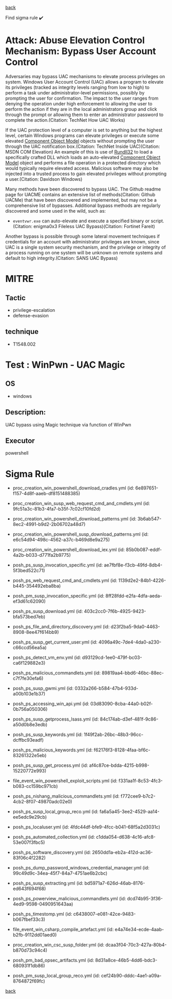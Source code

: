 
[back](../index.md)

Find sigma rule :heavy_check_mark: 

# Attack: Abuse Elevation Control Mechanism: Bypass User Account Control 

Adversaries may bypass UAC mechanisms to elevate process privileges on system. Windows User Account Control (UAC) allows a program to elevate its privileges (tracked as integrity levels ranging from low to high) to perform a task under administrator-level permissions, possibly by prompting the user for confirmation. The impact to the user ranges from denying the operation under high enforcement to allowing the user to perform the action if they are in the local administrators group and click through the prompt or allowing them to enter an administrator password to complete the action.(Citation: TechNet How UAC Works)

If the UAC protection level of a computer is set to anything but the highest level, certain Windows programs can elevate privileges or execute some elevated [Component Object Model](https://attack.mitre.org/techniques/T1559/001) objects without prompting the user through the UAC notification box.(Citation: TechNet Inside UAC)(Citation: MSDN COM Elevation) An example of this is use of [Rundll32](https://attack.mitre.org/techniques/T1218/011) to load a specifically crafted DLL which loads an auto-elevated [Component Object Model](https://attack.mitre.org/techniques/T1559/001) object and performs a file operation in a protected directory which would typically require elevated access. Malicious software may also be injected into a trusted process to gain elevated privileges without prompting a user.(Citation: Davidson Windows)

Many methods have been discovered to bypass UAC. The Github readme page for UACME contains an extensive list of methods(Citation: Github UACMe) that have been discovered and implemented, but may not be a comprehensive list of bypasses. Additional bypass methods are regularly discovered and some used in the wild, such as:

* <code>eventvwr.exe</code> can auto-elevate and execute a specified binary or script.(Citation: enigma0x3 Fileless UAC Bypass)(Citation: Fortinet Fareit)

Another bypass is possible through some lateral movement techniques if credentials for an account with administrator privileges are known, since UAC is a single system security mechanism, and the privilege or integrity of a process running on one system will be unknown on remote systems and default to high integrity.(Citation: SANS UAC Bypass)

# MITRE
## Tactic
  - privilege-escalation
  - defense-evasion


## technique
  - T1548.002


# Test : WinPwn - UAC Magic
## OS
  - windows


## Description:
UAC bypass using Magic technique via function of WinPwn

## Executor
powershell

# Sigma Rule
 - proc_creation_win_powershell_download_cradles.yml (id: 6e897651-f157-4d8f-aaeb-df8151488385)

 - proc_creation_win_susp_web_request_cmd_and_cmdlets.yml (id: 9fc51a3c-81b3-4fa7-b35f-7c02cf10fd2d)

 - proc_creation_win_powershell_download_patterns.yml (id: 3b6ab547-8ec2-4991-b9d2-2b06702a48d7)

 - proc_creation_win_powershell_susp_download_patterns.yml (id: e6c54d94-498c-4562-a37c-b469d8e9a275)

 - proc_creation_win_powershell_download_iex.yml (id: 85b0b087-eddf-4a2b-b033-d771fa2b9775)

 - posh_ps_susp_invocation_specific.yml (id: ae7fbf8e-f3cb-49fd-8db4-5f3bed522c71)

 - posh_ps_web_request_cmd_and_cmdlets.yml (id: 1139d2e2-84b1-4226-b445-354492eba8ba)

 - posh_pm_susp_invocation_specific.yml (id: 8ff28fdd-e2fa-4dfa-aeda-ef3d61c62090)

 - posh_ps_susp_download.yml (id: 403c2cc0-7f6b-4925-9423-bfa573bed7eb)

 - posh_ps_file_and_directory_discovery.yml (id: d23f2ba5-9da0-4463-8908-8ee47f614bb9)

 - posh_ps_susp_get_current_user.yml (id: 4096a49c-7de4-4da0-a230-c66ccd56ea5a)

 - posh_ps_detect_vm_env.yml (id: d93129cd-1ee0-479f-bc03-ca6f129882e3)

 - posh_ps_malicious_commandlets.yml (id: 89819aa4-bbd6-46bc-88ec-c7f7fe30efa6)

 - posh_ps_susp_gwmi.yml (id: 0332a266-b584-47b4-933d-a00b103e1b37)

 - posh_ps_accessing_win_api.yml (id: 03d83090-8cba-44a0-b02f-0b756a050306)

 - posh_ps_susp_getprocess_lsass.yml (id: 84c174ab-d3ef-481f-9c86-a50d0b8e3edb)

 - posh_ps_susp_keywords.yml (id: 1f49f2ab-26bc-48b3-96cc-dcffbc93eadf)

 - posh_ps_malicious_keywords.yml (id: f62176f3-8128-4faa-bf6c-83261322e5eb)

 - posh_ps_susp_get_process.yml (id: af4c87ce-bdda-4215-b998-15220772e993)

 - file_event_win_powershell_exploit_scripts.yml (id: f331aa1f-8c53-4fc3-b083-cc159bc971cb)

 - posh_ps_nishang_malicious_commandlets.yml (id: f772cee9-b7c2-4cb2-8f07-49870adc02e0)

 - posh_ps_susp_local_group_reco.yml (id: fa6a5a45-3ee2-4529-aa14-ee5edc9e29cb)

 - posh_ps_localuser.yml (id: 4fdc44df-bfe9-4fcc-b041-68f5a2d3031c)

 - posh_ps_automated_collection.yml (id: c1dda054-d638-4c16-afc8-53e007f3fbc5)

 - posh_ps_software_discovery.yml (id: 2650dd1a-eb2a-412d-ac36-83f06c4f2282)

 - posh_ps_dump_password_windows_credential_manager.yml (id: 99c49d9c-34ea-45f7-84a7-4751ae6b2cbc)

 - posh_ps_susp_extracting.yml (id: bd5971a7-626d-46ab-8176-ed643f694f68)

 - posh_ps_powerview_malicious_commandlets.yml (id: dcd74b95-3f36-4ed9-9598-0490951643aa)

 - posh_ps_timestomp.yml (id: c6438007-e081-42ce-9483-b067fbef33c3)

 - file_event_win_csharp_compile_artefact.yml (id: e4a74e34-ecde-4aab-b2fb-9112dd01aed0)

 - proc_creation_win_csc_susp_folder.yml (id: dcaa3f04-70c3-427a-80b4-b870d73c94c4)

 - posh_pm_bad_opsec_artifacts.yml (id: 8d31a8ce-46b5-4dd6-bdc3-680931f1db86)

 - posh_pm_susp_local_group_reco.yml (id: cef24b90-dddc-4ae1-a09a-8764872f69fc)



[back](../index.md)
